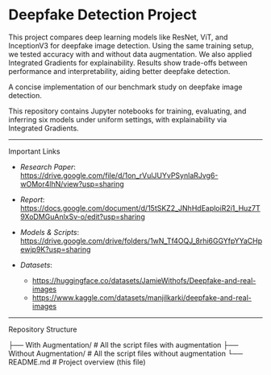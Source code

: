 # Deepfake Detection Project

This project compares deep learning models like ResNet, ViT, and InceptionV3 for deepfake image detection. Using the same training setup, we tested accuracy with and without data augmentation. We also applied Integrated Gradients for explainability. Results show trade-offs between performance and interpretability, aiding better deepfake detection.

A concise implementation of our benchmark study on deepfake image detection.

This repository contains Jupyter notebooks for training, evaluating, and inferring six models under uniform settings, with explainability via Integrated Gradients.

---

Important Links
- *Research Paper*: https://drive.google.com/file/d/1on_rVulJUYvPSynlaRJvg6-wOMor4lhN/view?usp=sharing
- *Report*: https://docs.google.com/document/d/15tSKZ2_JNhHdEaploiR2i1_Huz7T9XoDMGuAnlxSv-o/edit?usp=sharing
- *Models & Scripts*: https://drive.google.com/drive/folders/1wN_Tf4OQJ_8rhi6GGYfpYYaCHpewjp9K?usp=sharing
  
- *Datasets*:
  - https://huggingface.co/datasets/JamieWithofs/Deepfake-and-real-images 
  - https://www.kaggle.com/datasets/manjilkarki/deepfake-and-real-images 

---

Repository Structure

├── With Augmentation/         # All the script files with augmentation
├── Without Augmentation/      # All the script files without augmentation
└── README.md       # Project overview (this file)
